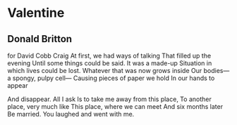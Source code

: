 # Valentine
## Donald Britton
for David Cobb Craig
At first, we had ways of talking
That filled up the evening
Until some things could be said. It was a made-up
Situation in which lives could be lost.
Whatever that was now grows inside
Our bodies—a spongy, pulpy cell—
Causing pieces of paper we hold
In our hands to appear

And disappear. All I ask
Is to take me away from this place,
To another place, very much like
This place, where we can meet
And six months later
Be married. You laughed and went with me.